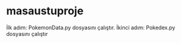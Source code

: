 # masaustuproje

İlk adım: PokemonData.py dosyasını çalıştır.
İkinci adım: Pokedex.py dosyasını çalıştır
